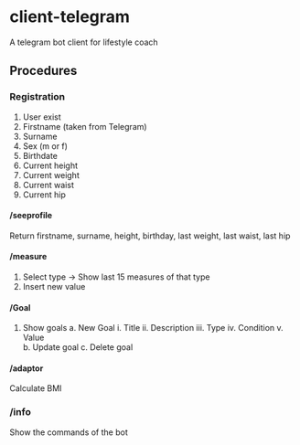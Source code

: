 # client-telegram
A telegram bot client for lifestyle coach

## Procedures

### Registration
1. User exist
2. Firstname (taken from Telegram)
3. Surname
4. Sex (m or f)
5. Birthdate
6. Current height
7. Current weight
8. Current waist
9. Current hip

#### /seeprofile
Return firstname, surname, height, birthday, last weight, last waist, last hip

#### /measure
1. Select type -> Show last 15 measures of that type
2. Insert new value 

#### /Goal
1. Show goals
  a. New Goal
    i. Title
    ii. Description
    iii. Type
    iv. Condition
    v. Value    
  b. Update goal
  c. Delete goal
  
#### /adaptor
Calculate BMI

### /info
Show the commands of the bot
